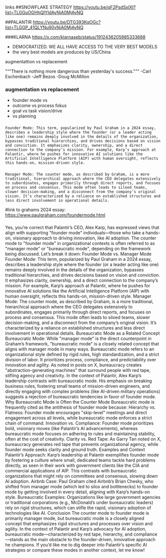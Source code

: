 links 
##SNOWFLAKE STRATEGY
https://youtu.be/qF2PsdSxlXI?list=TLGGuOGHhQIYIdAyNjA0MjAyNQ 

##PALANTIR
https://youtu.be/DTG393KqOGc?list=TLGGP_41QLYNu90yNjA0MjAyNQ

###KLARNA
https://x.com/klarnaseb/status/1912436205985333688

- DEMOCRATIZED. WE ALL HAVE ACCESS TO THE VERY BEST MODELS
- the very best models are produces by US/China



augmentattion vs replacement

"“"There is nothing more dangerous than yesterday's success.""" -Carl Eschenbach -Jeff Bezos -Doug McMillon 



### augmentation vs replacement
 - founder mode vs 
 - outcome vs process fokus
 - goal vs task vision/drive
 -  vs planning

 ###
    Founder Mode: This term, popularized by Paul Graham in a 2024 essay, describes a leadership style where the founder (or a leader acting like one) remains deeply involved in the details of the organization, bypasses traditional hierarchies, and drives decisions based on vision and conviction. It emphasizes clarity, ownership, and a direct connection to the company’s mission. For example, Karp’s approach at Palantir, where he pushes for innovative AI solutions like the Artificial Intelligence Platform (AIP) with human oversight, reflects this hands-on, mission-driven style.
 ###
    Manager Mode: The counter mode, as described by Graham, is a more traditional, hierarchical approach where the CEO delegates extensively to subordinates, engages primarily through direct reports, and focuses on process and consensus. This mode often leads to siloed teams, slower decision-making, and a disconnect from the company’s original vision. It’s characterized by a reliance on established structures and less direct involvement in operational details.

#link to grahams 2024 essay: https://www.paulgraham.com/foundermode.html

###
Yes, you’re correct that Palantir’s CEO, Alex Karp, has expressed views that align with supporting "founder mode" individuals—those who take a hands-on, visionary approach to driving innovation, like AI adoption. The counter mode to "founder mode" in organizational contexts is often referred to as "manager mode" or "bureaucratic mode", depending on the framework being discussed. Let’s break it down:
Founder Mode vs. Manager Mode
Founder Mode: This term, popularized by Paul Graham in a 2024 essay, describes a leadership style where the founder (or a leader acting like one) remains deeply involved in the details of the organization, bypasses traditional hierarchies, and drives decisions based on vision and conviction. It emphasizes clarity, ownership, and a direct connection to the company’s mission. For example, Karp’s approach at Palantir, where he pushes for innovative AI solutions like the Artificial Intelligence Platform (AIP) with human oversight, reflects this hands-on, mission-driven style.
Manager Mode: The counter mode, as described by Graham, is a more traditional, hierarchical approach where the CEO delegates extensively to subordinates, engages primarily through direct reports, and focuses on process and consensus. This mode often leads to siloed teams, slower decision-making, and a disconnect from the company’s original vision. It’s characterized by a reliance on established structures and less direct involvement in operational details.
Bureaucratic Mode as a Related Concept
Bureaucratic Mode: While "manager mode" is the direct counterpoint in Graham’s framework, "bureaucratic mode" is a closely related concept that aligns with manager mode in many ways. Bureaucratic mode refers to an organizational style defined by rigid rules, high standardization, and a strict division of labor. It prioritizes process, compliance, and predictability over innovation and agility. As noted in posts on X, bureaucracy creates "abstraction-generating machines" that surround people with red tape, stifling agency and creativity.
In the context of Palantir, Alex Karp’s leadership contrasts with bureaucratic mode. His emphasis on breaking business rules, fostering small teams of mission-driven engineers, and directly engaging with complex problems (like AI-driven military operations) suggests a rejection of bureaucratic tendencies in favor of founder mode.
Why Bureaucratic Mode is Often the Counter Mode
Bureaucratic mode is frequently cited as the antithesis of founder mode because:
Hierarchy vs. Flatness: Founder mode encourages "skip-level" meetings and direct engagement across all levels, while bureaucratic mode enforces a strict chain of command.
Innovation vs. Compliance: Founder mode prioritizes bold, visionary moves (like Palantir’s AI advancements), whereas bureaucratic mode focuses on adhering to rules and maintaining stability, often at the cost of creativity.
Clarity vs. Red Tape: As Garry Tan noted on X, bureaucracy generates red tape that prevents organizational agency, while founder mode seeks clarity and ground truth.
Examples and Context
Palantir’s Approach: Karp’s leadership at Palantir exemplifies founder mode by fostering a culture where small, dedicated teams tackle hard problems directly, as seen in their work with government clients like the CIA and commercial applications of AIP. This contrasts with bureaucratic organizations that might rely on committees and consensus, slowing down AI adoption.
Airbnb Case: Paul Graham cited Airbnb’s Brian Chesky, who shifted from manager mode (which led to silos and bottlenecks) to founder mode by getting involved in every detail, aligning with Karp’s hands-on style.
Bureaucratic Examples: Organizations like large government agencies or traditional corporations (e.g., McDonald’s under bureaucratic leaders) rely on rigid structures, which can stifle the rapid, visionary adoption of technologies like AI.
Conclusion
The counter mode to founder mode is primarily manager mode, but bureaucratic mode is a closely aligned concept that emphasizes rigid structures and processes over vision and agility. In the context of Palantir and Karp’s advocacy for AI adoption, bureaucratic mode—characterized by red tape, hierarchy, and compliance—stands as the main obstacle to the founder-driven, innovative approach he champions. If you’d like me to dig deeper into Palantir’s specific AI strategies or compare these modes in another context, let me know!
###


